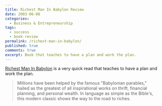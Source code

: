 ```yaml
---
title: Richest Man In Babylon Review
date: 2003-06-08
categories:
  - Business & Entrepreneurship
tags:
  - success
  - book-review
permalink: /richest-man-in-babylon/
published: true
comments: true
excerpt: Book that teaches to have a plan and work the plan.
---
```

[Richest Man In Babylon](https://amzn.to/3Y3qC7U) is a very quick read that teaches to have a plan and work the plan.

>Millions have been helped by the famous "Babylonian parables," hailed as the greatest of all inspirational works on thrift, financial planning, and personal wealth. In language as simple as the Bible's, this modern classic shows the way to the road to riches.